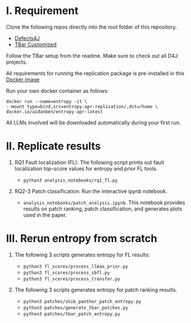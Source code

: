 I. Requirement
================
Clone the following repos directly into the root folder of this repository.
 - [Defects4J](https://github.com/rjust/defects4j)
 - [TBar Customized](https://github.com/squaresLab/TBar)

Follow the TBar setup from the readme. Make sure to check out all D4J projects.


All requirements for running the replication package is pre-installed in this [Docker image](https://hub.docker.com/repository/docker/aidanben/entropy-apr/general)

Run your own docker container as follows:
```
docker run --name=entropy -it \
--mount type=bind,src=entropy-apr-replication/,dst=/home \
docker.io/aidanben/entropy-apr:latest
```

All LLMs involved will be downloaded automatically during your first run.

II. Replicate results
================

1. RQ1 Fault localization (FL):
The following script prints out fault localization top-score values for entropy and prior FL tools.
   - `python3 analysis_notebooks/rq1_fl.py`

2. RQ2-3 Patch classification:
Run the interactive ipynb notebook. 
   - `analysis_notebooks/patch_analysis.ipynb`.
This notebook provides results on patch ranking, patch classification, and generates plots used in the paper.


III. Rerun entropy from scratch
================
1. The following 3 scripts generates entropy for FL results:

    - `python3 fl_scores/process_llmao_prior.py`
    - `python3 fl_scores/process_sbfl.py`
    - `python3 fl_scores/process_transfer.py`

2. The following 3 scripts generates entropy for patch ranking results.

    - `python3 patches/shib_panther_patch_entropy.py`
    - `python3 patches/generate_tbar_patches.py`
    - `python3 patches/tbar_patch_entropy.py`